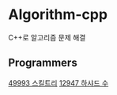 # Algorithm-cpp
C++로 알고리즘 문제 해결

## Programmers
[49993 스킬트리](https://programmers.co.kr/learn/courses/30/lessons/49993)
[12947 하샤드 수](https://programmers.co.kr/learn/courses/30/lessons/12947)